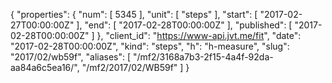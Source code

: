 {
  "properties": {
    "num": [
      5345
    ],
    "unit": [
      "steps"
    ],
    "start": [
      "2017-02-27T00:00:00Z"
    ],
    "end": [
      "2017-02-28T00:00:00Z"
    ],
    "published": [
      "2017-02-28T00:00:00Z"
    ]
  },
  "client_id": "https://www-api.jvt.me/fit",
  "date": "2017-02-28T00:00:00Z",
  "kind": "steps",
  "h": "h-measure",
  "slug": "2017/02/wb59f",
  "aliases": [
    "/mf2/3168a7b3-2f15-4a4f-92da-aa84a6c5ea16/",
    "/mf2/2017/02/WB59f"
  ]
}
